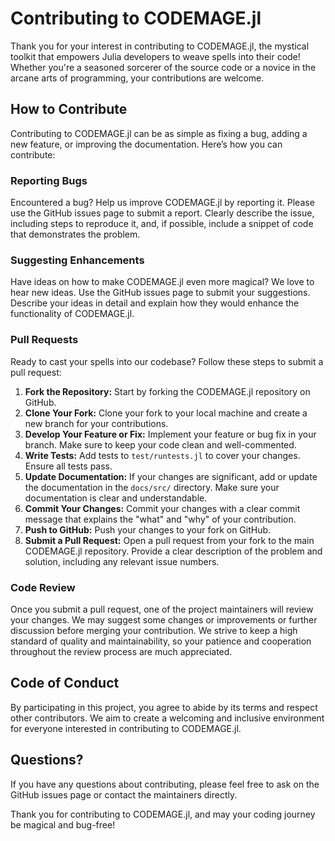 # Contributing to CODEMAGE.jl

Thank you for your interest in contributing to CODEMAGE.jl, the mystical toolkit that empowers Julia developers to weave spells into their code! Whether you're a seasoned sorcerer of the source code or a novice in the arcane arts of programming, your contributions are welcome.

## How to Contribute

Contributing to CODEMAGE.jl can be as simple as fixing a bug, adding a new feature, or improving the documentation. Here’s how you can contribute:

### Reporting Bugs

Encountered a bug? Help us improve CODEMAGE.jl by reporting it. Please use the GitHub issues page to submit a report. Clearly describe the issue, including steps to reproduce it, and, if possible, include a snippet of code that demonstrates the problem.

### Suggesting Enhancements

Have ideas on how to make CODEMAGE.jl even more magical? We love to hear new ideas. Use the GitHub issues page to submit your suggestions. Describe your ideas in detail and explain how they would enhance the functionality of CODEMAGE.jl.

### Pull Requests

Ready to cast your spells into our codebase? Follow these steps to submit a pull request:

1. **Fork the Repository:** Start by forking the CODEMAGE.jl repository on GitHub.
2. **Clone Your Fork:** Clone your fork to your local machine and create a new branch for your contributions.
3. **Develop Your Feature or Fix:** Implement your feature or bug fix in your branch. Make sure to keep your code clean and well-commented.
4. **Write Tests:** Add tests to `test/runtests.jl` to cover your changes. Ensure all tests pass.
5. **Update Documentation:** If your changes are significant, add or update the documentation in the `docs/src/` directory. Make sure your documentation is clear and understandable.
6. **Commit Your Changes:** Commit your changes with a clear commit message that explains the "what" and "why" of your contribution.
7. **Push to GitHub:** Push your changes to your fork on GitHub.
8. **Submit a Pull Request:** Open a pull request from your fork to the main CODEMAGE.jl repository. Provide a clear description of the problem and solution, including any relevant issue numbers.

### Code Review

Once you submit a pull request, one of the project maintainers will review your changes. We may suggest some changes or improvements or further discussion before merging your contribution. We strive to keep a high standard of quality and maintainability, so your patience and cooperation throughout the review process are much appreciated.

## Code of Conduct

By participating in this project, you agree to abide by its terms and respect other contributors. We aim to create a welcoming and inclusive environment for everyone interested in contributing to CODEMAGE.jl.

## Questions?

If you have any questions about contributing, please feel free to ask on the GitHub issues page or contact the maintainers directly.

Thank you for contributing to CODEMAGE.jl, and may your coding journey be magical and bug-free!
